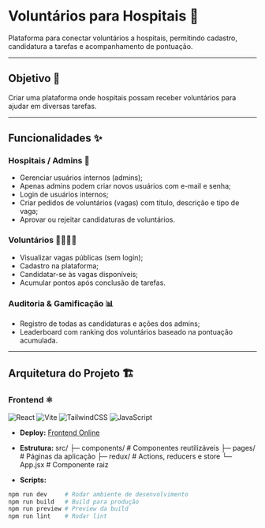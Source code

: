 # Voluntários para Hospitais 🏥

Plataforma para conectar voluntários a hospitais, permitindo cadastro, candidatura a tarefas e acompanhamento de pontuação.

---

## Objetivo 🎯

Criar uma plataforma onde hospitais possam receber voluntários para ajudar em diversas tarefas.

---

## Funcionalidades ✨

### Hospitais / Admins 🏨
- Gerenciar usuários internos (admins);
- Apenas admins podem criar novos usuários com e-mail e senha;
- Login de usuários internos;
- Criar pedidos de voluntários (vagas) com título, descrição e tipo de vaga;
- Aprovar ou rejeitar candidaturas de voluntários.

### Voluntários 🙋‍♂️🙋‍♀️
- Visualizar vagas públicas (sem login);
- Cadastro na plataforma;
- Candidatar-se às vagas disponíveis;
- Acumular pontos após conclusão de tarefas.

### Auditoria & Gamificação 📊
- Registro de todas as candidaturas e ações dos admins;
- Leaderboard com ranking dos voluntários baseado na pontuação acumulada.

---

## Arquitetura do Projeto 🏗️

### Frontend ⚛️
![React](https://img.shields.io/badge/React-18-blue?logo=react&logoColor=white)
![Vite](https://img.shields.io/badge/Vite-6.3.5-brightgreen?logo=vite&logoColor=white)
![TailwindCSS](https://img.shields.io/badge/TailwindCSS-3.4.7-blue?logo=tailwindcss&logoColor=white)
![JavaScript](https://img.shields.io/badge/JavaScript-ES6-yellow?logo=javascript&logoColor=white)

- **Deploy:** [Frontend Online](https://hospital-project-frontend-production.up.railway.app)
- **Estrutura:**
  src/
  ├─ components/ # Componentes reutilizáveis
  ├─ pages/ # Páginas da aplicação
  ├─ redux/ # Actions, reducers e store
  └─ App.jsx # Componente raiz

- **Scripts:**

```bash
npm run dev     # Rodar ambiente de desenvolvimento
npm run build   # Build para produção
npm run preview # Preview da build
npm run lint    # Rodar lint
